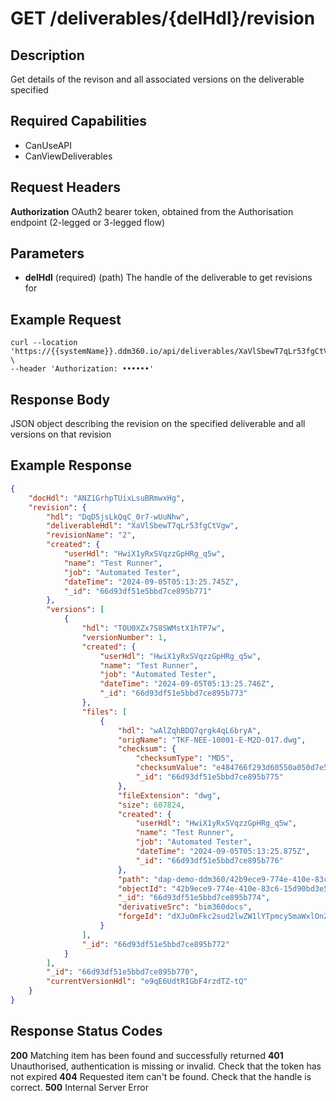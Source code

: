 # GET /deliverables/{delHdl}/revision

## Description
Get details of the revison and all associated versions on the deliverable specified

## Required Capabilities
* CanUseAPI
* CanViewDeliverables

## Request Headers

**Authorization** OAuth2 bearer token, obtained from the Authorisation endpoint (2-legged or 3-legged flow)

## Parameters
* **delHdl** (required) (path) The handle of the deliverable to get revisions for


## Example Request
```
curl --location 'https://{{systemName}}.ddm360.io/api/deliverables/XaVlSbewT7qLr53fgCtVgw/revision' \
--header 'Authorization: ••••••'
```

## Response Body
JSON object describing the revision on the specified deliverable and all versions on that revision

## Example Response
```JSON
{
    "docHdl": "ANZ1GrhpTUixLsuBRmwxHg",
    "revision": {
        "hdl": "DqD5jsLkQqC_0r7-wUuNhw",
        "deliverableHdl": "XaVlSbewT7qLr53fgCtVgw",
        "revisionName": "2",
        "created": {
            "userHdl": "HwiX1yRxSVqzzGpHRg_q5w",
            "name": "Test Runner",
            "job": "Automated Tester",
            "dateTime": "2024-09-05T05:13:25.745Z",
            "_id": "66d93df51e5bbd7ce895b771"
        },
        "versions": [
            {
                "hdl": "TOU0XZx7S8SWMstX1hTP7w",
                "versionNumber": 1,
                "created": {
                    "userHdl": "HwiX1yRxSVqzzGpHRg_q5w",
                    "name": "Test Runner",
                    "job": "Automated Tester",
                    "dateTime": "2024-09-05T05:13:25.746Z",
                    "_id": "66d93df51e5bbd7ce895b773"
                },
                "files": [
                    {
                        "hdl": "wAlZqhBDQ7qrgk4qL6bryA",
                        "origName": "TKF-NEE-10001-E-M2D-017.dwg",
                        "checksum": {
                            "checksumType": "MD5",
                            "checksumValue": "e484766f293d60550a050d7e57763dd7",
                            "_id": "66d93df51e5bbd7ce895b775"
                        },
                        "fileExtension": "dwg",
                        "size": 607824,
                        "created": {
                            "userHdl": "HwiX1yRxSVqzzGpHRg_q5w",
                            "name": "Test Runner",
                            "job": "Automated Tester",
                            "dateTime": "2024-09-05T05:13:25.875Z",
                            "_id": "66d93df51e5bbd7ce895b776"
                        },
                        "path": "dap-demo-ddm360/42b9ece9-774e-410e-83c6-15d90bd3e5ae",
                        "objectId": "42b9ece9-774e-410e-83c6-15d90bd3e5ae",
                        "_id": "66d93df51e5bbd7ce895b774",
                        "derivativeSrc": "bim360docs",
                        "forgeId": "dXJuOmFkc2sud2lwZW1lYTpmcy5maWxlOnZmLnZkUl9RRmJSUmQ2cTl2TlRQanFJV2c_dmVyc2lvbj00"
                    }
                ],
                "_id": "66d93df51e5bbd7ce895b772"
            }
        ],
        "_id": "66d93df51e5bbd7ce895b770",
        "currentVersionHdl": "e9qE6UdtRIGbF4rzdTZ-tQ"
    }
}
```

## Response Status Codes
**200** Matching item has been found and successfully returned
**401** Unauthorised, authentication is missing or invalid. Check that the token has not expired
**404** Requested item can't be found. Check that the handle is correct.
**500** Internal Server Error


